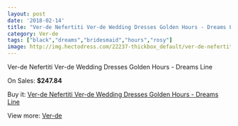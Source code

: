```yaml
---
layout: post
date: '2018-02-14'
title: "Ver-de Nefertiti Ver-de Wedding Dresses Golden Hours - Dreams Line"
category: Ver-de
tags: ["black","dreams","bridesmaid","hours","rosy"]
image: http://img.hectodress.com/22237-thickbox_default/ver-de-nefertiti-ver-de-wedding-dresses-golden-hours-dreams-line.jpg
---
```

Ver-de Nefertiti Ver-de Wedding Dresses Golden Hours - Dreams Line

On Sales: **$247.84**
<a href="https://www.hectodress.com/ver-de/10322-ver-de-nefertiti-ver-de-wedding-dresses-golden-hours-dreams-line.html"><amp-img layout="responsive" width="600" height="600" src="//img.hectodress.com/22237-thickbox_default/ver-de-nefertiti-ver-de-wedding-dresses-golden-hours-dreams-line.jpg" alt="Ver-de Nefertiti Ver-de Wedding Dresses Golden Hours - Dreams Line 0" /></a>
<a href="https://www.hectodress.com/ver-de/10322-ver-de-nefertiti-ver-de-wedding-dresses-golden-hours-dreams-line.html"><amp-img layout="responsive" width="600" height="600" src="//img.hectodress.com/22239-thickbox_default/ver-de-nefertiti-ver-de-wedding-dresses-golden-hours-dreams-line.jpg" alt="Ver-de Nefertiti Ver-de Wedding Dresses Golden Hours - Dreams Line 1" /></a>
<a href="https://www.hectodress.com/ver-de/10322-ver-de-nefertiti-ver-de-wedding-dresses-golden-hours-dreams-line.html"><amp-img layout="responsive" width="600" height="600" src="//img.hectodress.com/22238-thickbox_default/ver-de-nefertiti-ver-de-wedding-dresses-golden-hours-dreams-line.jpg" alt="Ver-de Nefertiti Ver-de Wedding Dresses Golden Hours - Dreams Line 2" /></a>

Buy it: [Ver-de Nefertiti Ver-de Wedding Dresses Golden Hours - Dreams Line](https://www.hectodress.com/ver-de/10322-ver-de-nefertiti-ver-de-wedding-dresses-golden-hours-dreams-line.html "Ver-de Nefertiti Ver-de Wedding Dresses Golden Hours - Dreams Line")

View more: [Ver-de](https://www.hectodress.com/168-ver-de "Ver-de")